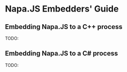 # Napa.JS Embedders' Guide

## Embedding Napa.JS to a C++ process
TODO:

## Embedding Napa.JS to a C# process
TODO: